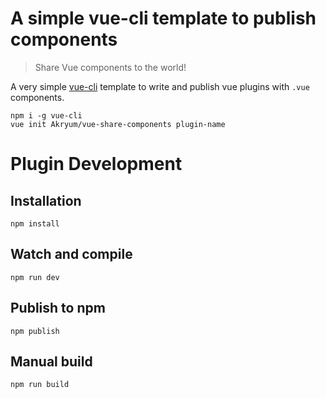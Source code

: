 # A simple vue-cli template to publish components

> Share Vue components to the world!

A very simple [vue-cli](https://github.com/vuejs/vue-cli) template to write and publish vue plugins with `.vue` components.

```
npm i -g vue-cli
vue init Akryum/vue-share-components plugin-name
```

# Plugin Development

## Installation

```
npm install
```

## Watch and compile

```
npm run dev
```

## Publish to npm

```
npm publish
```

## Manual build

```
npm run build
```
